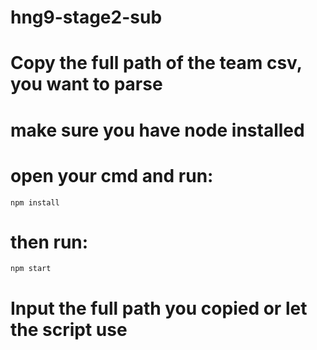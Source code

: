 # hng9-stage2-sub

# Copy the full path of the team csv, you want to parse

# make sure you have node installed

# open your cmd and run:

    npm install

# then run:

    npm start

# Input the full path you copied or let the script use
